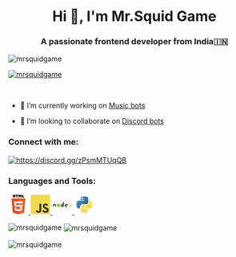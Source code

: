 
<h1 align="center">Hi 👋, I'm Mr.Squid Game</h1>
<h3 align="center">A passionate frontend developer from India🇮🇳</h3>

<p align="left"> <img src="https://komarev.com/ghpvc/?username=mrsquidgame&label=Profile%20views&color=0e75b6&style=flat" alt="mrsquidgame" /> </p>

<p align="left"> <a href="https://github.com/ryo-ma/github-profile-trophy"><img src="https://github-profile-trophy.vercel.app/?username=mrsquidgame" alt="mrsquidgame" /></a> </p>

<p align="left"> <a href="https://twitter.com/" target="blank"><img src="https://img.shields.io/twitter/follow/?logo=twitter&style=for-the-badge" alt="" /></a> </p>

- 🔭 I’m currently working on [Music bots](https://discord.gg/zPsmMTUqQB)

- 👯 I’m looking to collaborate on [Discord bots](https://discord.gg/zPsmMTUqQB)

<h3 align="left">Connect with me:</h3>
<p align="left">
<a href="https://discord.gg/https://discord.gg/zPsmMTUqQB" target="blank"><img align="center" src="https://raw.githubusercontent.com/rahuldkjain/github-profile-readme-generator/master/src/images/icons/Social/discord.svg" alt="https://discord.gg/zPsmMTUqQB" height="30" width="40" /></a>
</p>

<h3 align="left">Languages and Tools:</h3>
<p align="left"> <a href="https://www.w3.org/html/" target="_blank" rel="noreferrer"> <img src="https://raw.githubusercontent.com/devicons/devicon/master/icons/html5/html5-original-wordmark.svg" alt="html5" width="40" height="40"/> </a> <a href="https://developer.mozilla.org/en-US/docs/Web/JavaScript" target="_blank" rel="noreferrer"> <img src="https://raw.githubusercontent.com/devicons/devicon/master/icons/javascript/javascript-original.svg" alt="javascript" width="40" height="40"/> </a> <a href="https://nodejs.org" target="_blank" rel="noreferrer"> <img src="https://raw.githubusercontent.com/devicons/devicon/master/icons/nodejs/nodejs-original-wordmark.svg" alt="nodejs" width="40" height="40"/> </a> <a href="https://www.python.org" target="_blank" rel="noreferrer"> <img src="https://raw.githubusercontent.com/devicons/devicon/master/icons/python/python-original.svg" alt="python" width="40" height="40"/> </a> </p>

<p><img align="left" src="https://github-readme-stats.vercel.app/api/top-langs?username=mrsquidgame&show_icons=true&locale=en&layout=compact" alt="mrsquidgame" /></p>

<p>&nbsp;<img align="center" src="https://github-readme-stats.vercel.app/api?username=mrsquidgame&show_icons=true&locale=en" alt="mrsquidgame" /></p>

<p><img align="center" src="https://github-readme-streak-stats.herokuapp.com/?user=mrsquidgame&" alt="mrsquidgame" /></p>
